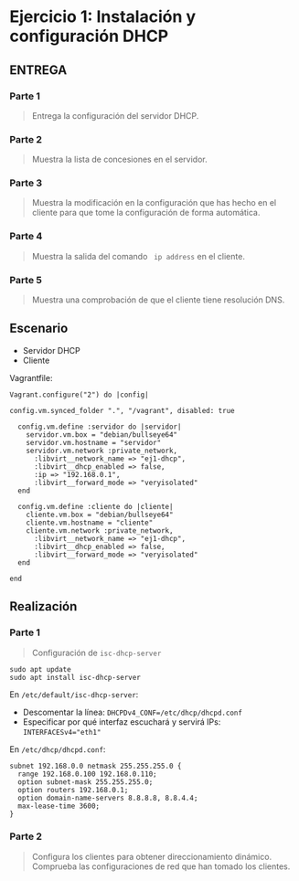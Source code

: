 # Ejercicio 1: Instalación y configuración DHCP

## ENTREGA

### Parte 1
> Entrega la configuración del servidor DHCP.

### Parte 2
> Muestra la lista de concesiones en el servidor.

### Parte 3
> Muestra la modificación en la configuración que has hecho en el cliente para que tome la configuración de forma automática.

### Parte 4
> Muestra la salida del comando ` ip address` en el cliente.

### Parte 5
> Muestra una comprobación de que el cliente tiene resolución DNS.








## Escenario

- Servidor DHCP
- Cliente

Vagrantfile:
```
Vagrant.configure("2") do |config|

config.vm.synced_folder ".", "/vagrant", disabled: true

  config.vm.define :servidor do |servidor|
    servidor.vm.box = "debian/bullseye64"
    servidor.vm.hostname = "servidor"
    servidor.vm.network :private_network,
      :libvirt__network_name => "ej1-dhcp",
      :libvirt__dhcp_enabled => false,
      :ip => "192.168.0.1",
      :libvirt__forward_mode => "veryisolated"
  end

  config.vm.define :cliente do |cliente|
    cliente.vm.box = "debian/bullseye64"
    cliente.vm.hostname = "cliente"
    cliente.vm.network :private_network,
      :libvirt__network_name => "ej1-dhcp",
      :libvirt__dhcp_enabled => false,
      :libvirt__forward_mode => "veryisolated"
  end

end
```


## Realización

### Parte 1
> Configuración de `isc-dhcp-server`

```
sudo apt update
sudo apt install isc-dhcp-server
```

En `/etc/default/isc-dhcp-server`:
- Descomentar la línea: `DHCPDv4_CONF=/etc/dhcp/dhcpd.conf`
- Especificar por qué interfaz escuchará y servirá IPs: `INTERFACESv4="eth1"`  

En `/etc/dhcp/dhcpd.conf`:
```
subnet 192.168.0.0 netmask 255.255.255.0 {
  range 192.168.0.100 192.168.0.110;
  option subnet-mask 255.255.255.0;
  option routers 192.168.0.1;
  option domain-name-servers 8.8.8.8, 8.8.4.4;
  max-lease-time 3600;
}
```










### Parte 2
> Configura los clientes para obtener direccionamiento dinámico. Comprueba las configuraciones de red que han tomado los clientes.
